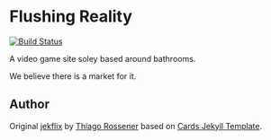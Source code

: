 # Flushing Reality
[![Build Status](https://travis-ci.org/mattmatters/flushingreality.svg?branch=master)](https://travis-ci.org/mattmatters/flushingreality)

A video game site soley based around bathrooms.

We believe there is a market for it.

## Author

Original [jekflix](https://github.com/thiagorossener/jekflix-template) by [Thiago Rossener](https://www.rossener.com/) based on [Cards Jekyll Template](https://github.com/willianjusten/cards-jekyll-template).
